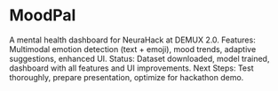 # MoodPal
A mental health dashboard for NeuraHack at DEMUX 2.0.
Features: Multimodal emotion detection (text + emoji), mood trends, adaptive suggestions, enhanced UI.
Status: Dataset downloaded, model trained, dashboard with all features and UI improvements.
Next Steps: Test thoroughly, prepare presentation, optimize for hackathon demo.